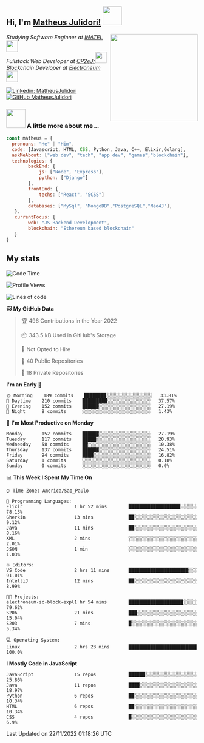 <h2> Hi, I'm <a href="https://matheusjulidori.github.io" target="_blank">Matheus Julidori!</a> <img src="https://media.giphy.com/media/12oufCB0MyZ1Go/giphy.gif" width="50"></h2>
<img align='right' src="https://media.giphy.com/media/3oKIPnAiaMCws8nOsE/giphy.gif" width="230" height="auto">
<p><em>Studying Software Enginner at <a href="http://www.inatel.br" target="_blank">INATEL</a><img src="https://media.giphy.com/media/fYSnHlufseco8Fh93Z/giphy.gif" width="30"></br>
  Fullstack Web Developer at <a href="http://www.cp2ejr.com.br" target="_blank">CP2eJr</a><img src="https://media.giphy.com/media/WUlplcMpOCEmTGBtBW/giphy.gif" width="30"></br>
  Blockchain Developer at <a href="https://www.electroneum.com" target="_blank">Electroneum</a><img src="https://media.giphy.com/media/WUlplcMpOCEmTGBtBW/giphy.gif" width="30"> 
</em></p>

[![Linkedin: MatheusJulidori](https://img.shields.io/badge/-MatheusJulidori-blue?style=flat-square&logo=Linkedin&logoColor=white&link=https://www.linkedin.com/in/MatheusJulidori/)](https://www.linkedin.com/in/MatheusJulidori/)
[![GitHub MatheusJulidori](https://img.shields.io/github/followers/matheusjulidori?label=follow&style=social)](https://github.com/MatheusJulidori)


### <img src="https://media.giphy.com/media/VgCDAzcKvsR6OM0uWg/giphy.gif" width="50"> A little more about me...  

```javascript
const matheus = {
  pronouns: "He" | "Him",
  code: [Javascript, HTML, CSS, Python, Java, C++, Elixir,Golang],
  askMeAbout: ["web dev", "tech", "app dev", "games","blockchain"],
  technologies: {
        backEnd: {
            js: ["Node", "Express"],
            python: ["Django"]
        },
        frontEnd: {
            techs: ["React", "SCSS"]
        },
        databases: ["MySql", "MongoDB","PostgreSQL","Neo4J"],
   },
   currentFocus: {
        web: "JS Backend Development",
        blockchain: "Ethereum based blockchain"
   }
}
```
<h2>My stats</h2>

<!--START_SECTION:waka-->
![Code Time](http://img.shields.io/badge/Code%20Time-236%20hrs%2032%20mins-blue)

![Profile Views](http://img.shields.io/badge/Profile%20Views-0-blue)

![Lines of code](https://img.shields.io/badge/From%20Hello%20World%20I%27ve%20Written-669%20Thousand%20lines%20of%20code-blue)

**🐱 My GitHub Data** 

> 🏆 496 Contributions in the Year 2022
 > 
> 📦 343.5 kB Used in GitHub's Storage 
 > 
> 🚫 Not Opted to Hire
 > 
> 📜 40 Public Repositories 
 > 
> 🔑 18 Private Repositories  
 > 
**I'm an Early 🐤** 

```text
🌞 Morning    189 commits    ████████░░░░░░░░░░░░░░░░░   33.81% 
🌆 Daytime    210 commits    █████████░░░░░░░░░░░░░░░░   37.57% 
🌃 Evening    152 commits    ██████░░░░░░░░░░░░░░░░░░░   27.19% 
🌙 Night      8 commits      ░░░░░░░░░░░░░░░░░░░░░░░░░   1.43%

```
📅 **I'm Most Productive on Monday** 

```text
Monday       152 commits    ██████░░░░░░░░░░░░░░░░░░░   27.19% 
Tuesday      117 commits    █████░░░░░░░░░░░░░░░░░░░░   20.93% 
Wednesday    58 commits     ██░░░░░░░░░░░░░░░░░░░░░░░   10.38% 
Thursday     137 commits    ██████░░░░░░░░░░░░░░░░░░░   24.51% 
Friday       94 commits     ████░░░░░░░░░░░░░░░░░░░░░   16.82% 
Saturday     1 commits      ░░░░░░░░░░░░░░░░░░░░░░░░░   0.18% 
Sunday       0 commits      ░░░░░░░░░░░░░░░░░░░░░░░░░   0.0%

```


📊 **This Week I Spent My Time On** 

```text
⌚︎ Time Zone: America/Sao_Paulo

💬 Programming Languages: 
Elixir                   1 hr 52 mins        ███████████████████░░░░░░   78.13% 
Gherkin                  13 mins             ██░░░░░░░░░░░░░░░░░░░░░░░   9.12% 
Java                     11 mins             ██░░░░░░░░░░░░░░░░░░░░░░░   8.16% 
XML                      2 mins              ░░░░░░░░░░░░░░░░░░░░░░░░░   2.01% 
JSON                     1 min               ░░░░░░░░░░░░░░░░░░░░░░░░░   1.03%

🔥 Editors: 
VS Code                  2 hrs 11 mins       ██████████████████████░░░   91.01% 
IntelliJ                 12 mins             ██░░░░░░░░░░░░░░░░░░░░░░░   8.99%

🐱‍💻 Projects: 
electroneum-sc-block-expl1 hr 54 mins        ████████████████████░░░░░   79.62% 
S206                     21 mins             ███░░░░░░░░░░░░░░░░░░░░░░   15.04% 
S203                     7 mins              █░░░░░░░░░░░░░░░░░░░░░░░░   5.34%

💻 Operating System: 
Linux                    2 hrs 23 mins       █████████████████████████   100.0%

```

**I Mostly Code in JavaScript** 

```text
JavaScript               15 repos            ██████░░░░░░░░░░░░░░░░░░░   25.86% 
Java                     11 repos            ████░░░░░░░░░░░░░░░░░░░░░   18.97% 
Python                   6 repos             ██░░░░░░░░░░░░░░░░░░░░░░░   10.34% 
HTML                     6 repos             ██░░░░░░░░░░░░░░░░░░░░░░░   10.34% 
CSS                      4 repos             █░░░░░░░░░░░░░░░░░░░░░░░░   6.9%

```



 Last Updated on 22/11/2022 01:18:26 UTC
<!--END_SECTION:waka-->
